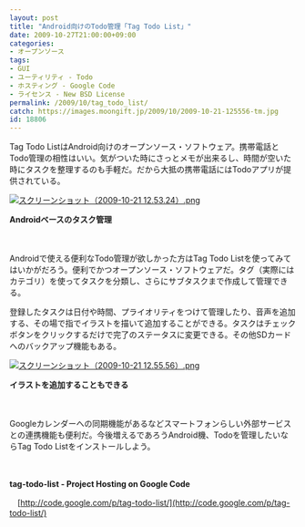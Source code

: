 ```yaml
---
layout: post
title: "Android向けのTodo管理「Tag Todo List」"
date: 2009-10-27T21:00:00+09:00
categories:
- オープンソース
tags: 
- GUI
- ユーティリティ - Todo
- ホスティング - Google Code
- ライセンス - New BSD License
permalink: /2009/10/tag_todo_list/
catch: https://images.moongift.jp/2009/10/2009-10-21-125556-tm.jpg
id: 18806
---
```

Tag Todo ListはAndroid向けのオープンソース・ソフトウェア。携帯電話とTodo管理の相性はいい。気がついた時にさっとメモが出来るし、時間が空いた時にタスクを整理するのも手軽だ。だから大抵の携帯電話にはTodoアプリが提供されている。

  

[![スクリーンショット（2009-10-21 12.53.24）.png](https://images.moongift.jp/2009/10/2009-10-21-125324-tm.jpg)](https://images.moongift.jp/2009/10/2009-10-21-125324.png)  
  
**Androidベースのタスク管理**

  

　

  

Androidで使える便利なTodo管理が欲しかった方はTag Todo Listを使ってみてはいかがだろう。便利でかつオープンソース・ソフトウェアだ。タグ（実際にはカテゴリ）を使ってタスクを分類し、さらにサブタスクまで作成して管理できる。

  
  
<!--more-->

登録したタスクは日付や時間、プライオリティをつけて管理したり、音声を追加する、その場で指でイラストを描いて追加することができる。タスクはチェックボタンをクリックするだけで完了のステータスに変更できる。その他SDカードへのバックアップ機能もある。

  

[![スクリーンショット（2009-10-21 12.55.56）.png](https://images.moongift.jp/2009/10/2009-10-21-125556-tm.jpg)](https://images.moongift.jp/2009/10/2009-10-21-125556.png)

  

**イラストを追加することもできる**

  

　

  

Googleカレンダーへの同期機能があるなどスマートフォンらしい外部サービスとの連携機能も便利だ。今後増えるであろうAndroid機、Todoを管理したいならTag Todo Listをインストールしよう。

  

　

  

**tag-todo-list - Project Hosting on Google Code**  
  
　[http://code.google.com/p/tag-todo-list/](http://code.google.com/p/tag-todo-list/)

  
